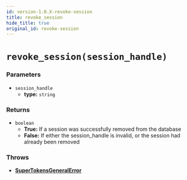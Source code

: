 ```yaml
---
id: version-1.0.X-revoke-session
title: revoke_session
hide_title: true
original_id: revoke-session
---
```


# `revoke_session(session_handle)`
### Parameters
- `session_handle`
    - **type:** `string`

### Returns
- `boolean`
    - **True:** If a session was successfully removed from the database
    - **False:** If either the session_handle is invalid, or the session had already been removed

### Throws
- **[SuperTokensGeneralError](./error-handling/general-error)**